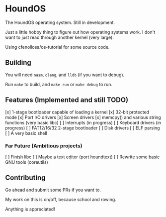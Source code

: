 # HoundOS #
The HoundOS operating system.  Still in development.

Just a little hobby thing to figure out how operating systems work.  I don't want to just read through another kernel (very large).

Using cfenollosa/os-tutorial for some source code.

## Building ##

You will need `nasm`, `clang`, and `lldb` (if you want to debug).

Run `make` to build, and `make run` or `make debug` to run.

## Features (Implemented and still TODO) ##

[x] 1-stage bootloader capable of loading a kernel
[x] 32-bit protected mode
[x] Port I/O drivers
[x] Screen drivers
[x] memcpy() and various string functions (very basic libc)
[ ] Interrupts (in progress)
[ ] Keyboard drivers (in progress)
[ ] FAT12/16/32 2-stage bootloader
[ ] Disk drivers
[ ] ELF parsing
[ ] A very basic shell

### Far Future (Ambitious projects) ###

[ ] Finish libc
[ ] Maybe a text editor (port houndtext)
[ ] Rewrite some basic GNU tools (coreutils)

## Contributing ##

Go ahead and submit some PRs if you want to.

My work on this is on/off, because school and rowing.

Anything is appreciated!

